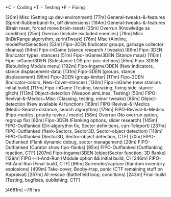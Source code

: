 *C = Coding
*T = Testing
*F = Fixing

[20m]  Misc                            (Setting up dev-environment)
[77m]  General-tweaks-&-features       (Sprint-Rubberband-fix, bff dimensions)
[194m] General-tweaks-&-features       (Brain reset, forced move brain-reset)
[35m]  Overrun                         (Knowledge as condition)
[25m]  Overrun                         (Include excluded enemies)
[79m]  Misc                            (InDirRange algorythm, sprintTweak)
[76m]  Misc                            (Aimline, modelPartSelection)
[53m]  Fipo-3DEN                       (Indicator groups, garbage collector cleanup)
[64m]  Fipo-inGame                     (stance research / tweaks)
[86m]  Fipo-3DEN                       (Indicator types, stances)
[51m]  Fipo-inGame/3DEN                (Stance maps)
[110m] Fipo-inGame/3DEN                (Sidestance LOS pre-pos-defines)
[55m]  Fipo-3DEN                       (Rebuilding Module menu)
[192m] Fipo-ingame/3DEN                (New indicators, stance displacement-data)
[131m] Fipo-3DEN                       (groups, stance displacement)
[98m]  Fipo-3DEN                       (group-limiter)
[111m] Fipo-3DEN                       (Indicator-colors, New-Cover-stances)
[130m] Fipo-inGame                     (new stances initial build)
[117m] Fipo-inGame                     (Testing, tweaking, fixing side-stance glitch)
[113m] Object-detection                (Weapon aimLines, Testing)
[50m]  FIPO-Revival-&-Medics+Misc      (Classing, testing, minor tweaks)
[85m]  Object-detection                (New available AI function)
[169m] FIPO-Revival-&-Medics           (Medic-Search-distance, search algorythm)
[179m] FIPO-Revival-&-Medics           (Fipo-medics, priority revive / medic)
[58m]  Overrun                         (No overrun option, regroup fix)
[62m]  Fipo-3DEN                       (Flanking options, slider research)
[145m] FIPO-Outflanked                 (Dir-algorythm fix, Sector definitions, can-Teleport)
[237m] FIPO-Outflanked                 (flank-Sectors, Sector3D, Sector-object detection)
[118m] FIPO-Outflanked                 (Sector3D, Sector-object detection, CTF)
[70m]  FIPO-Outflanked                 (Flank dynamic debug, sector management)
[29m]  FIPO-Outflanked                 (Curator show fipo-flanks)
[95m]  FIPO-Outflanked                 (Outflanking reaction, CTF)
[207m] Fipo-ingame/3DEN                (objectSector function, 3D flanks)
[129m] FIPO-Hit-And-Run                (Module option && initial build, C)
[246m] FIPO-Hit-And-Run                (Final-build, CTF)
[66m]  Surrender/capture               (Random inventory explosions)
[409m] Take-cover, Booby-trap, panic   (CTF remaining stuff on Appraisal)
[267m] AI-rescue                       (Battlefield loop, conditions)
[243m] Final-build                     (Testing, bugfixes, publishing, CTF)

[4681m]
~78 hrs